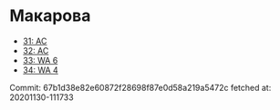 # Макарова
- [31: AC](31.md)
- [32: AC](32.md)
- [33: WA 6](33.md)
- [34: WA 4](34.md)

Commit: 67b1d38e82e60872f28698f87e0d58a219a5472c
 fetched at: 20201130-111733

